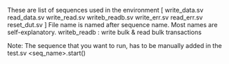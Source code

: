 These are list of sequences used in the environment [ 
write_data.sv
read_data.sv
write_read.sv
writeb_readb.sv
write_err.sv
read_err.sv
reset_dut.sv ]
File name is named after sequence name.
Most names are self-explanatory.
writeb_readb : write bulk & read bulk transactions

Note: The sequence that you want to run, has to be manually added in the test.sv <seq_name>.start()


